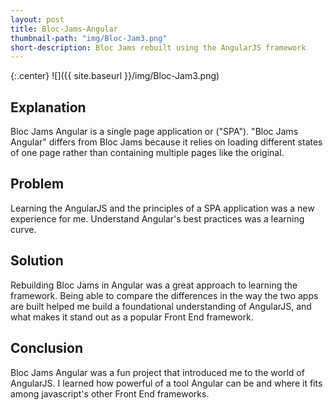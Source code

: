 ```yaml
---
layout: post
title: Bloc-Jams-Angular
thumbnail-path: "img/Bloc-Jam3.png"
short-description: Bloc Jams rebuilt using the AngularJS framework
---
```


{:.center}
![]({{ site.baseurl }}/img/Bloc-Jam3.png)

## Explanation

Bloc Jams Angular is a single page application or ("SPA"). "Bloc Jams Angular" differs from Bloc Jams because it relies on loading different states of one page rather than containing multiple pages like the original.

## Problem

 Learning the AngularJS and the principles of a SPA application was a new experience for me. Understand Angular's best practices was a learning curve.

## Solution

Rebuilding Bloc Jams in Angular was a great approach to learning the framework. Being able to compare the differences in the way the two apps are built helped me build a foundational understanding of AngularJS, and what makes it stand out as a popular Front End framework.

## Conclusion

Bloc Jams Angular was a fun project that introduced me to the world of AngularJS. I learned how powerful of a tool Angular can be and where it fits among javascript's other Front End frameworks.
